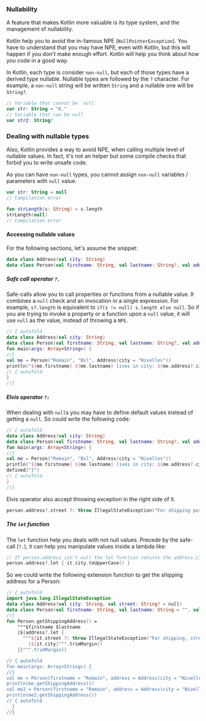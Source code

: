 ### Nullability

A feature that makes Kotlin more valuable is its type system, and the management of nullability.

Kotlin help you to avoid the in-famous NPE (`NullPointerException`). You have to understand that 
you may have NPE, even with Kotlin, but this will happen if you don't make enough effort.
Kotlin will help you think about how you code in a good way.

In Kotlin, each type is consider `non-null`, but each of those types have a derived type nullable. Nullable types 
are followed by the `?` character. For example, a `non-null` string will be written `String` and a nullable one will be 
`String?`.

``` kotlin
// Variable that cannot be `null` 
var str: String = "K." 
// Variable that can be null
var str2: String?
```

### Dealing with nullable types

Also, Kotlin provides a way to avoid NPE, when calling multiple level of nullable values. In fact, it's not an helper
 but some compile checks that forbid you to write unsafe code. 

As you can have `non-null` types, you cannot assign `non-null` variables / parameters with `null` value.

``` kotlin
var str: String = null
// Compilation error
```

``` kotlin
fun strLength(s: String) = s.length
strLength(null)
// Compilation error
```

#### Accessing nullable values

For the following sections, let's assume the snippet:

```kotlin
data class Address(val city: String)
data class Person(val firstname: String, val lastname: String?, val address: Address?)
```

##### Safe call operator `?.`

Safe-calls allow you to call properties or functions from a nullable value. It combines a `null` check and an 
invocation in a single expression. For example, `s?.length` is equivalent to `if(s != null) s.length else null`.
So if you are trying to invoke a property or a function upon a `null` value, it will use `null` as the value, instead
 of throwing a `NPE`.
 
``` kotlin runnable
// { autofold
data class Address(val city: String)
data class Person(val firstname: String, val lastname: String?, val address: Address?)
fun main(args: Array<String>) {
//}
val me = Person("Romain", "Bsl", Address(city = "Nivelles"))
println("${me.firstname} ${me.lastname} lives in city: ${me.address?.city}; street: ${me.address?.street}")
// { autofold
}
//}
```

##### Elvis operator `?:`

When dealing with `null`s you may have to define default values instead of getting a `null`. So could write the 
following code:

``` kotlin runnable
// { autofold
data class Address(val city: String)
data class Person(val firstname: String, val lastname: String?, val address: Address?)
fun main(args: Array<String>) {
//}
val me = Person("Romain", "Bsl", Address(city = "Nivelles"))
println("${me.firstname} ${me.lastname} lives in city: ${me.address?.city}: street: ${me.address?.street ?: "[no street 
defined]"}")
// { autofold
}
//}
```

Elvis operator also accept throwing exception in the right side of it.

```kotlin
person.address?.street ?: throw IllegalStateException("For shipping purpose, the street is mandatory")
```

##### The `let` function

The `let` function help you deals with not null values. Precede by the safe-call (`?.`), it can help you manipulate 
values inside a lambda like:

```kotlin
// If person.address isn't null the let function returns the address.city with uppercase
person.address?.let { it.city.toUpperCase() }
```

So we could write the following extension function to get the shipping address for a Person:

``` kotlin runnable
// { autofold
import java.lang.IllegalStateException
data class Address(val city: String, val street: String? = null)
data class Person(val firstname: String, val lastname: String = "", val address: Address?)
//}
fun Person.getShippingAddress() =
    """$firstname $lastname
    |${address?.let {
      """${it.street ?: throw IllegalStateException("For shipping, street shouldn't be null")}
        |${it.city}""".trimMargin()
    }}""".trimMargin()

// { autofold
fun main(args: Array<String>) {
//}
val me = Person(firstname = "Romain", address = Address(city = "Nivelles", street = "1 rue de Nivelles"))
println(me.getShippingAddress())
val me2 = Person(firstname = "Romain", address = Address(city = "Nivelles"))
println(me2.getShippingAddress())
// { autofold
  }
//}
```